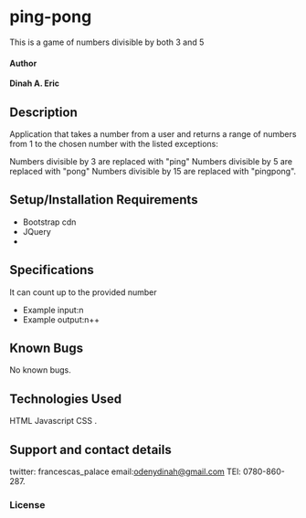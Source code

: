# ping-pong
This is a game of numbers divisible by both 3 and 5
#### Author
**Dinah A. Eric**
## Description
Application that takes a number from a user and returns a range of numbers from 1 to the chosen number with the listed exceptions:

Numbers divisible by 3 are replaced with "ping"
Numbers divisible by 5 are replaced with "pong"
Numbers divisible by 15 are replaced with "pingpong".
## Setup/Installation Requirements
* Bootstrap cdn
* JQuery
* 
## Specifications
It can count up to the provided number
* Example input:n
* Example output:n++
## Known Bugs
No known bugs. 
## Technologies Used
HTML
Javascript
CSS
.
## Support and contact details
twitter: francescas_palace
email:odenydinah@gmail.com
TEl: 0780-860-287.
### License
